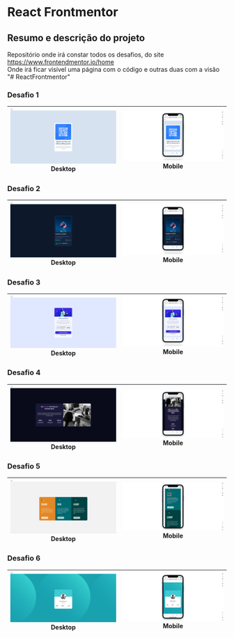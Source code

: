 # React Frontmentor

## Resumo e descrição do projeto
Repositório onde irá constar todos os desafios, do site https://www.frontendmentor.io/home<br/>
Onde irá ficar visível uma página com o código e outras duas com a visão
"# ReactFrontmentor" 

### Desafio 1

<img src="public/img-qr/qr-desktop.png" > Desktop | <img src="public/img-qr/qr-mobile.png" > Mobile
| :---: | :---: |
### Desafio 2

<img src="public/img-nft-preview-card-component-main/nft-desktop.png" > Desktop | <img src="public/img-nft-preview-card-component-main/nft-mobile.png" > Mobile
| :---: | :---: |

### Desafio 3

<img src="public/03-order-summary/desktop.png" > Desktop | <img src="public/03-order-summary/mobile.png" > Mobile
| :---: | :---: |

### Desafio 4

<img src="public/04-stats-preview-card/desktop.png" > Desktop | <img src="public/04-stats-preview-card/mobile.png" > Mobile
| :---: | :---: |

### Desafio 5

<img src="public/05-3-column-preview-card/desktop.png" > Desktop | <img src="public/05-3-column-preview-card/mobile.png" > Mobile
| :---: | :---: |

### Desafio 6

<img src="public/06-profile-card/desktop.png" > Desktop | <img src="public/06-profile-card/mobile.png" > Mobile
| :---: | :---: |